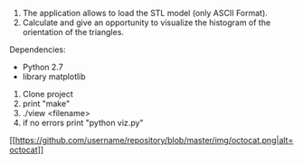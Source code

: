 1. The application allows to load the STL model (only ASCII Format).
2. Calculate and give an opportunity to visualize the histogram of the orientation of the triangles.

Dependencies:
- Python 2.7
- library matplotlib

1. Clone project
2. print "make"
3. ./view \<filename\>
4. if no errors print "python viz.py" 

[[https://github.com/username/repository/blob/master/img/octocat.png|alt=octocat]]
